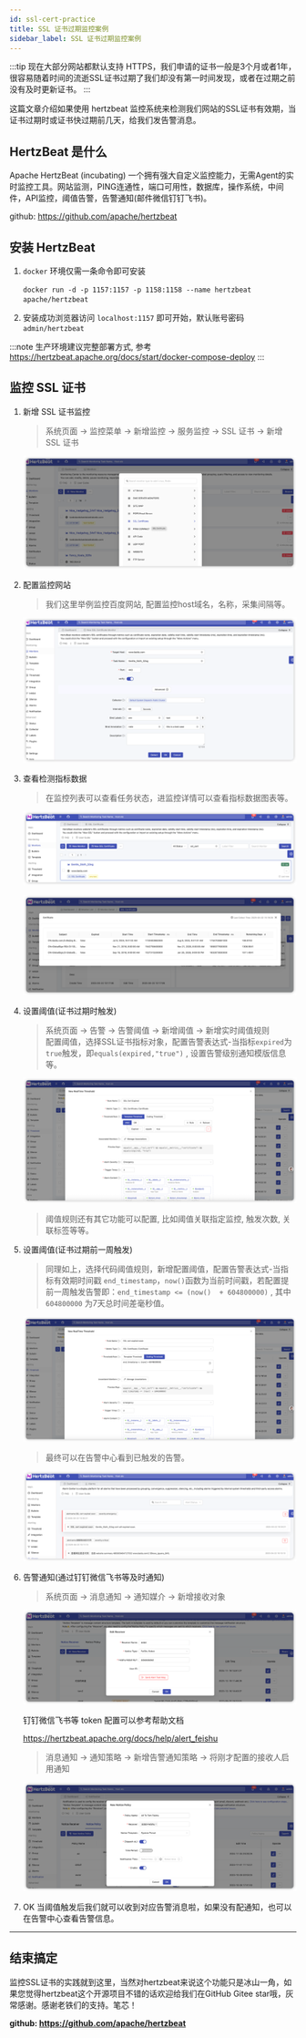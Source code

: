 ```yaml
---
id: ssl-cert-practice  
title: SSL 证书过期监控案例    
sidebar_label: SSL 证书过期监控案例
---
```


:::tip
现在大部分网站都默认支持 HTTPS，我们申请的证书一般是3个月或者1年，很容易随着时间的流逝SSL证书过期了我们却没有第一时间发现，或者在过期之前没有及时更新证书。
:::

这篇文章介绍如果使用 hertzbeat 监控系统来检测我们网站的SSL证书有效期，当证书过期时或证书快过期前几天，给我们发告警消息。

## HertzBeat 是什么

Apache HertzBeat (incubating) 一个拥有强大自定义监控能力，无需Agent的实时监控工具。网站监测，PING连通性，端口可用性，数据库，操作系统，中间件，API监控，阈值告警，告警通知(邮件微信钉钉飞书)。

github: <https://github.com/apache/hertzbeat>

## 安装 HertzBeat

1. `docker` 环境仅需一条命令即可安装

   `docker run -d -p 1157:1157 -p 1158:1158 --name hertzbeat apache/hertzbeat`

2. 安装成功浏览器访问 `localhost:1157` 即可开始，默认账号密码 `admin/hertzbeat`

:::note
生产环境建议完整部署方式, 参考 <https://hertzbeat.apache.org/docs/start/docker-compose-deploy>
:::

## 监控 SSL 证书

1. 新增 SSL 证书监控

    > 系统页面 -> 监控菜单 -> 新增监控 -> 服务监控 -> SSL 证书 -> 新增 SSL 证书

    ![HertzBeat](/img/docs/start/ssl_1.png)

2. 配置监控网站

    > 我们这里举例监控百度网站, 配置监控host域名，名称，采集间隔等。

    ![HertzBeat](/img/docs/start/ssl_2.png)

3. 查看检测指标数据

    > 在监控列表可以查看任务状态，进监控详情可以查看指标数据图表等。

    ![HertzBeat](/img/docs/start/ssl_3.png)

    ![HertzBeat](/img/docs/start/ssl_4.png)

4. 设置阈值(证书过期时触发)

    > 系统页面 -> 告警 -> 告警阈值 -> 新增阈值 -> 新增实时阈值规则  
    > 配置阈值，选择SSL证书指标对象，配置告警表达式-当指标`expired`为`true`触发，即`equals(expired,"true")` , 设置告警级别通知模版信息等。

    ![HertzBeat](/img/docs/start/ssl_5.png)

    > 阈值规则还有其它功能可以配置, 比如阈值关联指定监控, 触发次数, 关联标签等等。

5. 设置阈值(证书过期前一周触发)

    > 同理如上，选择代码阈值规则，新增配置阈值，配置告警表达式-当指标有效期时间戳 `end_timestamp`，`now()`函数为当前时间戳，若配置提前一周触发告警即：`end_timestamp <= (now()  + 604800000)` , 其中 `604800000` 为7天总时间差毫秒值。

    ![HertzBeat](/img/docs/start/ssl_6.png)

    > 最终可以在告警中心看到已触发的告警。

    ![HertzBeat](/img/docs/start/ssl_7.png)

6. 告警通知(通过钉钉微信飞书等及时通知)

    > 系统页面 -> 消息通知 -> 通知媒介 -> 新增接收对象

    ![HertzBeat](/img/docs/start/notice_receiver_1.png)

    钉钉微信飞书等 token 配置可以参考帮助文档

    <https://hertzbeat.apache.org/docs/help/alert_feishu>

    > 消息通知 -> 通知策略 -> 新增告警通知策略 -> 将刚才配置的接收人启用通知

    ![HertzBeat](/img/docs/start/notice_policy_1.png)

7. OK 当阈值触发后我们就可以收到对应告警消息啦，如果没有配通知，也可以在告警中心查看告警信息。

----  

## 结束搞定

监控SSL证书的实践就到这里，当然对hertzbeat来说这个功能只是冰山一角，如果您觉得hertzbeat这个开源项目不错的话欢迎给我们在GitHub Gitee star哦，灰常感谢。感谢老铁们的支持。笔芯！

**github: <https://github.com/apache/hertzbeat>**
